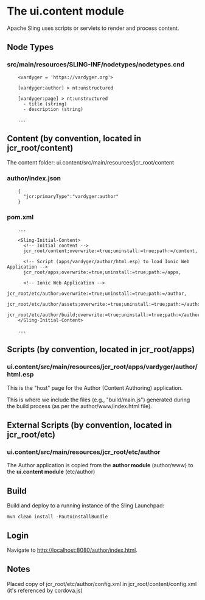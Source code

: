 # The ui.content module

Apache Sling uses scripts or servlets to render and process content.

## Node Types

### src/main/resources/SLING-INF/nodetypes/nodetypes.cnd

```
    <vardyger = 'https://vardyger.org'>

    [vardyger:author] > nt:unstructured

    [vardyger:page] > nt:unstructured
      - title (string)
      - description (string)
      
    ...  
```

## Content (by convention, located in jcr_root/content)

The content folder: ui.content/src/main/resources/jcr_root/content

### author/index.json

```
    {
      "jcr:primaryType":"vardyger:author"
    }
```

### pom.xml

```
    ...
    
    <Sling-Initial-Content>           
      <!-- Initial content -->
      jcr_root/content;overwrite:=true;uninstall:=true;path:=/content,
                          
      <!-- Script (apps/vardyger/author/html.esp) to load Ionic Web Application -->
      jcr_root/apps;overwrite:=true;uninstall:=true;path:=/apps,
                          
      <!-- Ionic Web Application -->
      jcr_root/etc/author;overwrite:=true;uninstall:=true;path:=/author,
      jcr_root/etc/author/assets;overwrite:=true;uninstall:=true;path:=/author/assets,
      jcr_root/etc/author/build;overwrite:=true;uninstall:=true;path:=/author/build                    
    </Sling-Initial-Content>
    
    ...
```

## Scripts (by convention, located in jcr_root/apps)

### ui.content/src/main/resources/jcr_root/apps/vardyger/author/html.esp
This is the "host" page for the Author (Content Authoring) application.

This is where we include the files (e.g., "build/main.js") generated during the build process (as per the author/www/index.html file).

## External Scripts (by convention, located in jcr_root/etc)

### ui.content/src/main/resources/jcr_root/etc/author
The Author application is copied from the **author module** (author/www) to the **ui.content module** (etc/author)

## Build

Build and deploy to a running instance of the Sling Launchpad:

    mvn clean install -PautoInstallBundle

## Login

Navigate to [http://localhost:8080/author/index.html](http://localhost:8080/author/index.html).

## Notes

Placed copy of jcr_root/etc/author/config.xml in jcr_root/content/config.xml (it's referenced by cordova.js)


